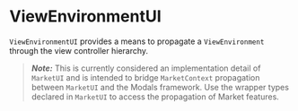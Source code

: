 # ViewEnvironmentUI

`ViewEnvironmentUI` provides a means to propagate a `ViewEnvironment` through the view controller hierarchy.

> **_Note:_** This is currently considered an implementation detail of `MarketUI` and is intended to bridge `MarketContext` propagation between `MarketUI` and the Modals framework. Use the wrapper types declared in `MarketUI` to access the propagation of Market features.
